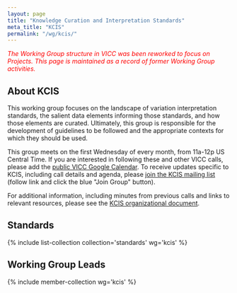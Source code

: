 ```yaml
---
layout: page
title: "Knowledge Curation and Interpretation Standards"
meta_title: "KCIS"
permalink: "/wg/kcis/"
---
```

<div style="color:red;"><em>
The Working Group structure in VICC was been reworked to focus on Projects. This page is maintained as a record of former Working Group activities.
</em></div>

## About KCIS
This working group focuses on the landscape of variation interpretation standards, the salient data elements informing those standards, and how those elements are curated. Ultimately, this group is responsible for the development of guidelines to be followed and the appropriate contexts for which they should be used.

This group meets on the first Wednesday of every month, from 11a-12p US Central Time. If you are interested in following these and other VICC calls, please add the [public VICC Google Calendar](https://calendar.google.com/calendar?cid=aG9xYmVrZWY0ODJpODJxY2hvZDM0aWNmbGtAZ3JvdXAuY2FsZW5kYXIuZ29vZ2xlLmNvbQ). To receive updates specific to KCIS, including call details and agenda, please [join the KCIS mailing list](https://groups.google.com/forum/#!forum/vicc-kcis-wg) (follow link and click the blue "Join Group" button).

For additional information, including minutes from previous calls and links to relevant resources, please see the [KCIS organizational document](https://docs.google.com/document/d/1Xwj42zf9kkSemYwYgfnk-FHBXjPZ7tzCtBPqYGd26QY/edit?usp=sharing).

## Standards
{% include list-collection collection='standards' wg='kcis' %}

## Working Group Leads
{% include member-collection wg='kcis' %}
